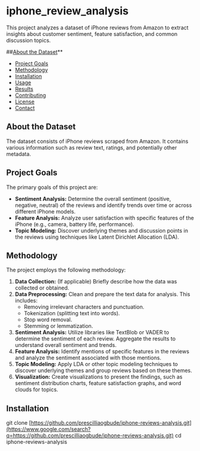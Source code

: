 # iphone_review_analysis

This project analyzes a dataset of iPhone reviews from Amazon to extract insights about customer sentiment, feature satisfaction, and common discussion topics.

   ##[About the Dataset](#about-the-dataset)**

- [Project Goals](#project-goals)
- [Methodology](#methodology)
- [Installation](#installation)
- [Usage](#usage)
- [Results](#results)
- [Contributing](#contributing)
- [License](#license)
- [Contact](#contact)

## About the Dataset

The dataset consists of iPhone reviews scraped from Amazon. It contains various information such as review text, ratings, and potentially other metadata.


## Project Goals
The primary goals of this project are:

- **Sentiment Analysis:** Determine the overall sentiment (positive, negative, neutral) of the reviews and identify trends over time or across different iPhone models.
- **Feature Analysis:** Analyze user satisfaction with specific features of the iPhone (e.g., camera, battery life, performance).
- **Topic Modeling:** Discover underlying themes and discussion points in the reviews using techniques like Latent Dirichlet Allocation (LDA).

## Methodology

The project employs the following methodology:

1. **Data Collection:** (If applicable) Briefly describe how the data was collected or obtained.
2. **Data Preprocessing:** Clean and prepare the text data for analysis. This includes:
    - Removing irrelevant characters and punctuation.
    - Tokenization (splitting text into words).
    - Stop word removal.
    - Stemming or lemmatization.
3. **Sentiment Analysis:** Utilize libraries like TextBlob or VADER to determine the sentiment of each review. Aggregate the results to understand overall sentiment and trends.
4. **Feature Analysis:** Identify mentions of specific features in the reviews and analyze the sentiment associated with those mentions.
5. **Topic Modeling:** Apply LDA or other topic modeling techniques to discover underlying themes and group reviews based on these themes.
6. **Visualization:** Create visualizations to present the findings, such as sentiment distribution charts, feature satisfaction graphs, and word clouds for topics.

## Installation
git clone [https://github.com/prescilliaogbude/iphone-reviews-analysis.git](https://www.google.com/search?q=https://github.com/prescilliaogbude/iphone-reviews-analysis.git)
   cd iphone-reviews-analysis
